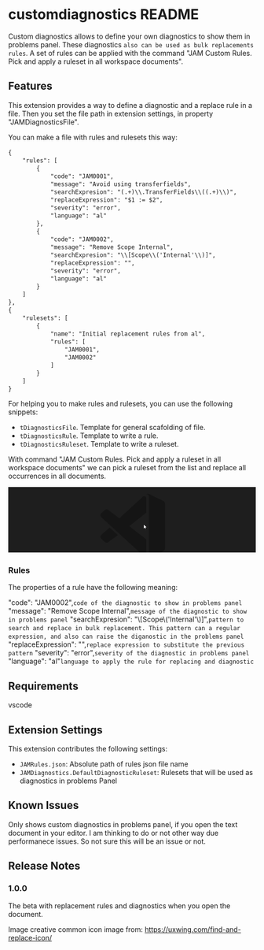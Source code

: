 # customdiagnostics README

Custom diagnostics allows to define your own diagnostics to show them in problems panel. These diagnostics `also can be used as bulk replacements rules`. A set of rules can be applied with the command "JAM Custom Rules. Pick and apply a ruleset in all workspace documents".

## Features

This extension provides a way to define a diagnostic and a replace rule in a file. Then you set the file path in extension settings, in property "JAMDiagnosticsFile".

You can make a file with rules and rulesets this way:

    {
        "rules": [
            {
                "code": "JAM0001",
                "message": "Avoid using transferfields",
                "searchExpresion": "(.+)\\.TransferFields\\((.+)\\)",
                "replaceExpression": "$1 := $2",
                "severity": "error",
                "language": "al"
            },
            {
                "code": "JAM0002",
                "message": "Remove Scope Internal",
                "searchExpresion": "\\[Scope\\('Internal'\\)]",
                "replaceExpression": "",
                "severity": "error",
                "language": "al"
            }
        ]
    },
    {
        "rulesets": [
            {
                "name": "Initial replacement rules from al",                
                "rules": [
                    "JAM0001",
                    "JAM0002"
                ]
            }
        ]
    }

For helping you to make rules and rulesets, you can use the following snippets:

* `tDiagnosticsFile`. Template for general scafolding of file.
* `tDiagnosticsRule`. Template to write a rule.
* `tDiagnosticsRuleset`. Template to write a ruleset.

With command "JAM Custom Rules. Pick and apply a ruleset in all workspace documents" we can pick a ruleset from the list and replace all occurrences in all documents.

![Replace image](https://github.com/JalmarazMartn/customDiagnostics/blob/main/images/bulkReplace.gif?raw=true)

### Rules

The properties of a rule have the following meaning:

"code": "JAM0002",`code of the diagnostic to show in problems panel`
"message": "Remove Scope Internal",`message of the diagnostic to show in problems panel`
"searchExpresion": "\\[Scope\\('Internal'\\)]",`pattern to search and replace in bulk replacement. This pattern can a regular expression, and also can raise the diganostic in the problems panel`
"replaceExpression": "",`replace expression to substitute the previous pattern`
"severity": "error",`severity of the diagnostic in problems panel`
"language": "al"`language to apply the rule for replacing and diagnostic`

## Requirements

vscode
## Extension Settings

This extension contributes the following settings:

* `JAMRules.json`: Absolute path of rules json file name
* `JAMDiagnostics.DefaultDiagnosticRuleset`: Rulesets that will be used as diagnostics in problems Panel

## Known Issues

Only shows custom diagnostics in problems panel, if you open the text document in your editor. I am thinking to do or not other way due performanece issues. So not sure this will be an issue or not.

## Release Notes
### 1.0.0

The beta with replacement rules and diagnostics when you open the document.

Image creative common icon image from: https://uxwing.com/find-and-replace-icon/ 
